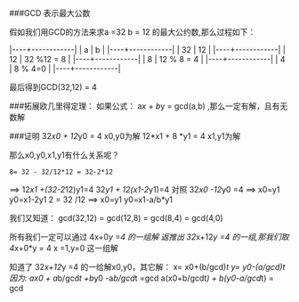 ###GCD 表示最大公数

假如我们用GCD的方法来求a =32 b = 12 的最大公约数,那么过程如下：

|----+------------|
| a  | b          |
|----+------------|
| 32 | 12         |
|----+------------|
| 12 | 32 %12 = 8 |
|----+------------|
| 8  | 12 % 8 = 4 |
|----+------------|
| 4  | 8 % 4=0    |
|----+------------|

最后得到GCD(32,12) = 4

###拓展欧几里得定理：
    如果公式： a*x + b*y  = gcd(a,b) ,那么一定有解，且有无数解

###证明
32*x0 + 12*y0 = 4 x0,y0为解
12*x1 + 8 *y1 = 4 x1,y1为解

那么x0,y0,x1,y1有什么关系呢？

    8= 32 - 32/12*12 = 32-2*12
==>
    12*x1 +(32-2*12)y1=4
    32*y1 + 12(x1-2*y1)=4 对照 32*x0 -12*y0 =4
==>
    x0=y1
    y0=x1-2y1  2 = 32 /12
==>
    x0=y1
    y0=x1-a/b*y1

我们又知道：
    gcd(32,12) = gcd(12,8) = gcd(8,4) = gcd(4,0)

所有我们一定可以通过 4x+0*y =4 的一组解 返推出 32*x+12*y =4 的一组,那我们取4*x+0*y = 4  x =1,y=0 这一组解

知道了 32*x+12*y =4 的一给解x0,y0，其它解：
    x= x0+(b/gcd)*t
    y= y0-(a/gcd)*t
因为:
    a*x0 + a*b/gcd*t +b*y0 -a*b/gcd*t =gcd
    a(x0+b/gcd*t) + b(y0-a/gcd*t) = gcd
